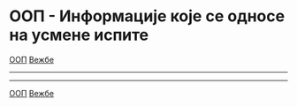 # ООП - Информације које се односе на усмене испите

[ООП](../../README.md) [Вежбе](../README.md)

---

---

[ООП](../../README.md) [Вежбе](../README.md)